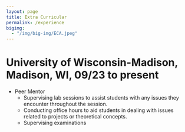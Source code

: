 ```yaml
---
layout: page
title: Extra Curricular
permalink: /experience
bigimg:
  - "/img/big-img/ECA.jpeg"
---
```


# University of Wisconsin-Madison, Madison, WI, 09/23 to present
* Peer Mentor 
  * Supervising lab sessions to assist students with any issues they encounter throughout the session.
  * Conducting office hours to aid students in dealing with issues related to projects or theoretical concepts.
  * Supervising examinations
